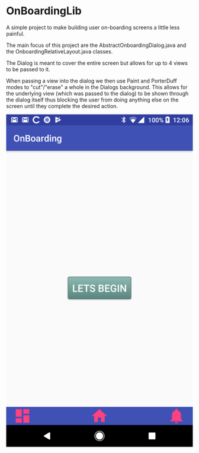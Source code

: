 # OnBoardingLib
A simple project to make building user on-boarding screens a little less painful.


The main focus of this project are the AbstractOnboardingDialog.java and the OnboardingRelativeLayout.java classes. 

The Dialog is meant to cover the entire screen but allows for up to 4 views to be passed to it. 

When passing a view into the dialog we then use Paint and PorterDuff modes to "cut"/"erase" a whole in the Dialogs background. This allows for the underlying view (which was passed to the dialog) to be shown through the dialog itself thus blocking the user from doing anything else on the screen until they complete the desired action.



![Step One](https://github.com/dejami-ASill/OnBoardingLib/blob/master/Step_one_ob.png)
